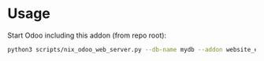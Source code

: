 # Usage

Start Odoo including this addon (from repo root):

```bash
python3 scripts/nix_odoo_web_server.py --db-name mydb --addon website_event_membership_restriction
```
